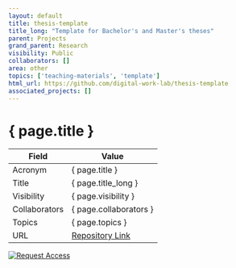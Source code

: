 ```yaml
---
layout: default
title: thesis-template
title_long: "Template for Bachelor's and Master's theses"
parent: Projects
grand_parent: Research
visibility: Public
collaborators: []
area: other
topics: ['teaching-materials', 'template']
html_url: https://github.com/digital-work-lab/thesis-template
associated_projects: []
---
```


# { page.title }

Field               | Value
------------------- | ----------------------------------
Acronym             | { page.title }
Title               | { page.title_long }
Visibility          | { page.visibility }
Collaborators       | { page.collaborators }
Topics              | { page.topics }
URL                 | [Repository Link](https://github.com/digital-work-lab/thesis-template)

[![Request Access](https://img.shields.io/badge/Request-Access-blue?style=for-the-badge)](https://github.com/digital-work-lab/thesis-template/issues/new?assignees=geritwagner&labels=access+request&template=request-repo-access.md&title=%5BAccess+Request%5D+Request+for+access+to+repository)


